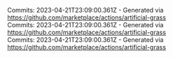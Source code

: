 Commits: 2023-04-21T23:09:00.361Z - Generated via https://github.com/marketplace/actions/artificial-grass
<br>
Commits: 2023-04-21T23:09:00.361Z - Generated via https://github.com/marketplace/actions/artificial-grass
<br>
Commits: 2023-04-21T23:09:00.361Z - Generated via https://github.com/marketplace/actions/artificial-grass
<br>
